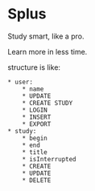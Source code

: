 # Splus
Study smart, like a pro. 

Learn more in less time.

structure is like:

    * user:
        * name
        * UPDATE
        * CREATE STUDY
        * LOGIN
        * INSERT
        * EXPORT
    * study:
        * begin
        * end
        * title
        * isInterrupted
        * CREATE
        * UPDATE
        * DELETE